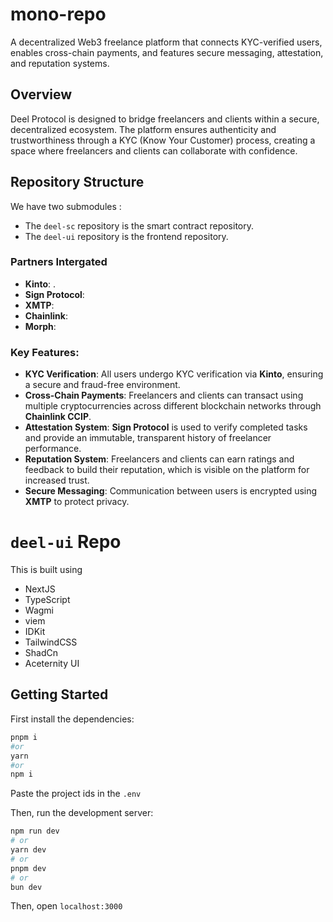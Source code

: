 # mono-repo
A decentralized Web3 freelance platform that connects KYC-verified users, enables cross-chain payments, and features secure messaging, attestation, and reputation systems.

## Overview

Deel Protocol is designed to bridge freelancers and clients within a secure, decentralized ecosystem. The platform ensures authenticity and trustworthiness through a KYC (Know Your Customer) process, creating a space where freelancers and clients can collaborate with confidence. 

## Repository Structure
We have two submodules :
- The `deel-sc` repository is the smart contract repository.
- The `deel-ui` repository is the frontend repository.

### Partners Intergated
- **Kinto**: .
- **Sign Protocol**: 
- **XMTP**: 
- **Chainlink**: 
- **Morph**: 

### Key Features:
- **KYC Verification**: All users undergo KYC verification via **Kinto**, ensuring a secure and fraud-free environment.
- **Cross-Chain Payments**: Freelancers and clients can transact using multiple cryptocurrencies across different blockchain networks through **Chainlink CCIP**.
- **Attestation System**: **Sign Protocol** is used to verify completed tasks and provide an immutable, transparent history of freelancer performance.
- **Reputation System**: Freelancers and clients can earn ratings and feedback to build their reputation, which is visible on the platform for increased trust.
- **Secure Messaging**: Communication between users is encrypted using **XMTP** to protect privacy.



# `deel-ui` Repo

This is built using
- NextJS
- TypeScript
- Wagmi
- viem
- IDKit
- TailwindCSS
- ShadCn
- Aceternity UI
  
## Getting Started

First install the dependencies:

```bash
pnpm i
#or
yarn
#or
npm i
```

Paste the project ids in the `.env`

Then, run the development server:

```bash
npm run dev
# or
yarn dev
# or
pnpm dev
# or
bun dev
```

Then, open `localhost:3000`
